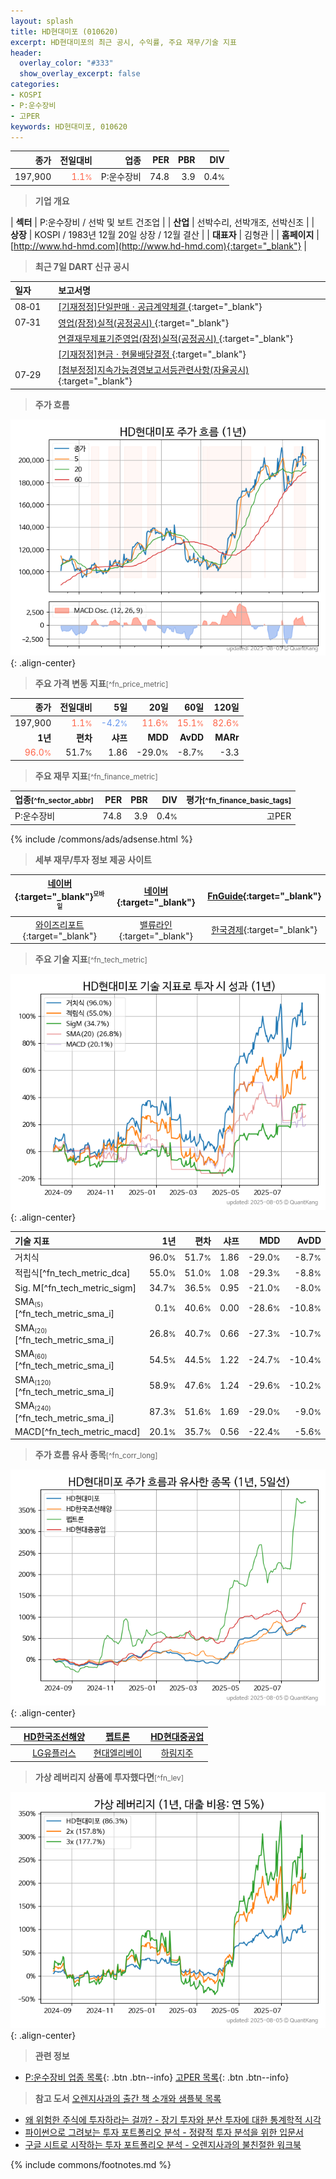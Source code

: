 ```yaml
---
layout: splash
title: HD현대미포 (010620)
excerpt: HD현대미포의 최근 공시, 수익률, 주요 재무/기술 지표
header:
  overlay_color: "#333"
  show_overlay_excerpt: false
categories:
- KOSPI
- P:운수장비
- 고PER
keywords: HD현대미포, 010620
---
```


| **종가** | **전일대비** | **업종** | **PER** | **PBR** | **DIV** |
| -------: | -----------: | -------: | ------: | ------: | ------: |
| 197,900 | <span style="color: tomato">1.1<small>%</small></span> | P:운수장비 | 74.8 | 3.9 | 0.4<small>%</small> |

<!-- more -->


> **기업 개요**<a id="company"></a>

| <span style="white-space:nowrap;">**섹터**</span> | P:운수장비 / 선박 및 보트 건조업 |
| <span style="white-space:nowrap;">**산업**</span> | 선박수리, 선박개조, 선박신조 |
| <span style="white-space:nowrap;">**상장**</span> | KOSPI / 1983년 12월 20일 상장 / 12월 결산 |
| <span style="white-space:nowrap;">**대표자**</span> | 김형관 |
| <span style="white-space:nowrap;">**홈페이지**</span> | [http://www.hd-hmd.com](http://www.hd-hmd.com){:target="_blank"} |


> **최근 7일 DART 신규 공시**<a id="dart"></a>

| **일자** |      | **보고서명** |
| :------- | :--- | :----------- |
| 08&#x2011;01 | | [[기재정정]단일판매ㆍ공급계약체결              ](https://dart.fss.or.kr/dsaf001/main.do?rcpNo=20250801800779){:target="_blank"} |
| 07&#x2011;31 | | [영업(잠정)실적(공정공시)              ](https://dart.fss.or.kr/dsaf001/main.do?rcpNo=20250731800234){:target="_blank"} |
|  | | [연결재무제표기준영업(잠정)실적(공정공시)              ](https://dart.fss.or.kr/dsaf001/main.do?rcpNo=20250731800232){:target="_blank"} |
|  | | [[기재정정]현금ㆍ현물배당결정              ](https://dart.fss.or.kr/dsaf001/main.do?rcpNo=20250731800111){:target="_blank"} |
| 07&#x2011;29 | | [[첨부정정]지속가능경영보고서등관련사항(자율공시)              ](https://dart.fss.or.kr/dsaf001/main.do?rcpNo=20250729800266){:target="_blank"} |


> **주가 흐름**<a id="price"></a>

![010620](/stock/images/010620.png){: .align-center}


> **주요 가격 변동 지표**<small>[^fn_price_metric]</small>

| **종가** | **전일대비** | **5일** | **20일** | **60일** | **120일** |
| -------: | -----------: | ------: | -------: | -------: | --------: |
| 197,900 | <span style="color: tomato">1.1<small>%</small></span> | <span style="color: cornflowerblue">-4.2<small>%</small></span> | <span style="color: tomato">11.6<small>%</small></span> | <span style="color: tomato">15.1<small>%</small></span> | <span style="color: tomato">82.6<small>%</small></span> |
| **1년** | **편차** | **샤프** | **MDD** | **AvDD** | **MARr** |
| <span style="color: tomato">96.0<small>%</small></span> | 51.7<small>%</small> | 1.86 | -29.0<small>%</small> | -8.7<small>%</small> | -3.3 |


> **주요 재무 지표**<small>[^fn_finance_metric]</small>

| **업종**<small>[^fn_sector_abbr]</small> | **PER** | **PBR** | **DIV** | **평가**<small>[^fn_finance_basic_tags]</small> |
| :--------------------------------------- | ------: | ------: | ------: | ----------------------------------------------: |
| P:운수장비 | 74.8 | 3.9 | 0.4<small>%</small> | 고PER |



{% include /commons/ads/adsense.html %}

> **세부 재무/투자 정보 제공 사이트**

| [네이버](https://m.stock.naver.com/domestic/stock/010620/finance/summary){:target="_blank"}<sup><small>모바일</small></sup> | [네이버](https://finance.naver.com/item/coinfo.naver?code=010620){:target="_blank"} | [FnGuide](https://comp.fnguide.com/SVO2/ASP/SVD_Invest.asp?gicode=A010620&MenuYn=Y){:target="_blank"} |
| :---: | :---: | :---: |
| [와이즈리포트](https://comp.wisereport.co.kr/company/c1040001.aspx?cmp_cd=010620){:target="_blank"} | [밸류라인](https://www.valueline.co.kr/finance/summary/010620){:target="_blank"} | [한국경제](https://markets.hankyung.com/stock/010620/financial-summary){:target="_blank"} |


> **주요 기술 지표**<small>[^fn_tech_metric]</small>


![010620](/stock/images/010620_tech.png){: .align-center}

| **기술 지표** | **1년** | **편차** | **샤프** | **MDD** | **AvDD** |
| :------------ | ------: | -----------: | -------: | ------: | -------: |
| 거치식 | 96.0<small>%</small> | 51.7<small>%</small> | 1.86 | -29.0<small>%</small> | -8.7<small>%</small> |
| 적립식[^fn_tech_metric_dca] | 55.0<small>%</small> | 51.0<small>%</small> | 1.08 | -29.3<small>%</small> | -8.8<small>%</small> |
| Sig. M[^fn_tech_metric_sigm] | 34.7<small>%</small> | 36.5<small>%</small> | 0.95 | -21.0<small>%</small> | -8.0<small>%</small> |
| SMA<small><sub>(5)</sub></small>[^fn_tech_metric_sma_i] | 0.1<small>%</small> | 40.6<small>%</small> | 0.00 | -28.6<small>%</small> | -10.8<small>%</small> |
| SMA<small><sub>(20)</sub></small>[^fn_tech_metric_sma_i] | 26.8<small>%</small> | 40.7<small>%</small> | 0.66 | -27.3<small>%</small> | -10.7<small>%</small> |
| SMA<small><sub>(60)</sub></small>[^fn_tech_metric_sma_i] | 54.5<small>%</small> | 44.5<small>%</small> | 1.22 | -24.7<small>%</small> | -10.4<small>%</small> |
| SMA<small><sub>(120)</sub></small>[^fn_tech_metric_sma_i] | 58.9<small>%</small> | 47.6<small>%</small> | 1.24 | -29.6<small>%</small> | -10.2<small>%</small> |
| SMA<small><sub>(240)</sub></small>[^fn_tech_metric_sma_i] | 87.3<small>%</small> | 51.6<small>%</small> | 1.69 | -29.0<small>%</small> | -9.0<small>%</small> |
| MACD[^fn_tech_metric_macd] | 20.1<small>%</small> | 35.7<small>%</small> | 0.56 | -22.4<small>%</small> | -5.6<small>%</small> |


> **주가 흐름 유사 종목**<a id="corr"></a><small>[^fn_corr_long]</small>

![010620](/stock/images/010620_corr.png){: .align-center}

|       | [HD한국조선해양](/009540/) | [펩트론](/087010/) | [HD현대중공업](/329180/) |
| :---: | :------------------------------------: | :------------------------------------: | :------------------------------------: |
|       | [LG유플러스](/032640/) | [현대엘리베이](/017800/) | [하림지주](/003380/) |


> **가상 레버리지 상품에 투자했다면**<a id="2x"></a><small>[^fn_lev]</small>

![010620](/stock/images/010620_2x.png){: .align-center}


> **관련 정보**

- [P:운수장비 업종 목록](/stats/sector/kospi_업종_운수장비_종목/){: .btn .btn--info} [고PER 목록](/fn/fn_high_per/){: .btn .btn--info}

> **참고 도서** [오렌지사과의 출간 책 소개와 샘플북 목록](https://kongdori.tistory.com/691)

- [왜 위험한 주식에 투자하라는 걸까? - 장기 투자와 분산 투자에 대한 통계학적 시각](https://kongdori.tistory.com/421)
- [파이썬으로 그려보는 투자 포트폴리오 분석  - 정량적 투자 분석을 위한 입문서](https://kongdori.tistory.com/643)
- [구글 시트로 시작하는 투자 포트폴리오 분석 - 오렌지사과의 불친절한 워크북](https://kongdori.tistory.com/449)


{% include commons/footnotes.md %}